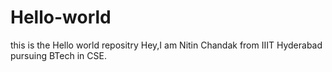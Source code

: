 # Hello-world
this is the Hello world repositry
Hey,I am Nitin Chandak from IIIT Hyderabad pursuing BTech in CSE.
